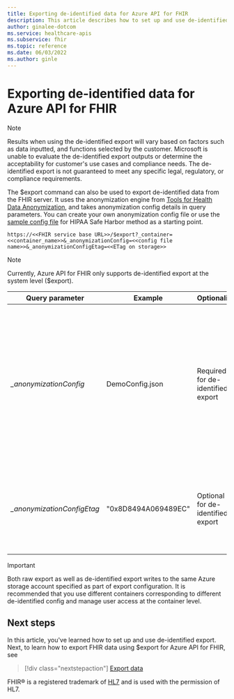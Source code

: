 ```yaml
---
title: Exporting de-identified data for Azure API for FHIR
description: This article describes how to set up and use de-identified export for Azure API for FHIR
author: ginalee-dotcom
ms.service: healthcare-apis
ms.subservice: fhir
ms.topic: reference
ms.date: 06/03/2022
ms.author: ginle
---
```

# Exporting de-identified data for Azure API for FHIR

> [!Note] 
> Results when using the de-identified export will vary based on factors such as data inputted, and functions selected by the customer. Microsoft is unable to evaluate the de-identified export outputs or determine the acceptability for customer's use cases and compliance needs. The de-identified export is not guaranteed to meet any specific legal, regulatory, or compliance requirements.

The $export command can also be used to export de-identified data from the FHIR server. It uses the anonymization engine from [Tools for Health Data Anonymization](https://github.com/microsoft/Tools-for-Health-Data-Anonymization/blob/master/docs/FHIR-anonymization.md), and takes anonymization config details in query parameters. You can create your own anonymization config file or use the [sample config file](https://github.com/microsoft/FHIR-Tools-for-Anonymization#sample-configuration-file-for-hipaa-safe-harbor-method) for HIPAA Safe Harbor method as a starting point. 

 `https://<<FHIR service base URL>>/$export?_container=<<container_name>>&_anonymizationConfig=<<config file name>>&_anonymizationConfigEtag=<<ETag on storage>>`

> [!Note] 
> Currently, Azure API for FHIR only supports de-identified export at the system level ($export).

|Query parameter            | Example |Optionality| Description|
|---------------------------|---------|-----------|------------|
| _\_anonymizationConfig_   |DemoConfig.json|Required for de-identified export |Name of the configuration file. See the configuration file format [here](https://github.com/microsoft/Tools-for-Health-Data-Anonymization/blob/master/docs/FHIR-anonymization.md#configuration-file-format). This file should be kept inside a container named **anonymization** within the same Azure storage account that is configured as the export location. |
| _\_anonymizationConfigEtag_|"0x8D8494A069489EC"|Optional for de-identified export|This is the Etag of the configuration file. You can get the Etag using Azure storage explorer from the blob property|

> [!IMPORTANT]
> Both raw export as well as de-identified export writes to the same Azure storage account specified as part of export configuration. It is recommended that you use different containers corresponding to different de-identified config and manage user access at the container level.

## Next steps

In this article, you've learned how to set up and use de-identified export. Next, to learn how to export FHIR data using $export for Azure API for FHIR, see
 
>[!div class="nextstepaction"]
>[Export data](export-data.md)

FHIR&#174; is a registered trademark of [HL7](https://hl7.org/fhir/) and is used with the permission of HL7.
